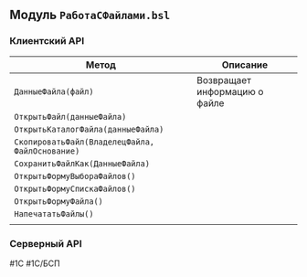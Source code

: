 ## Модуль `РаботаСФайлами.bsl`
### Клиентский API

| Метод                                           | Описание                      |
| ----------------------------------------------- | ----------------------------- |
| `ДанныеФайла(файл)`                             | Возвращает информацию о файле |
| `ОткрытьФайл(данныеФайла)`                      |                               |
| `ОткрытьКаталогФайла(данныеФайла)`              |                               |
| `СкопироватьФайл(ВладелецФайла, ФайлОснование)` |                               |
| `СохранитьФайлКак(ДанныеФайла)`                 |                               |
| `ОткрытьФормуВыбораФайлов()`                    |                               |
| `ОткрытьФормуСпискаФайлов()`                    |                               |
| `ОткрытьФормуФайла()`                           |                               |
| `НапечататьФайлы()`                             |                               |
|                                                 |                               |

### Серверный API


#1С #1С/БСП